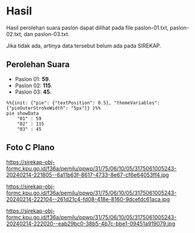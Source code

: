 # Hasil

Hasil perolehan suara paslon dapat dilihat pada file paslon-01.txt, paslon-02.txt, dan paslon-03.txt.

Jika tidak ada, artinya data tersebut belum ada pada SIREKAP.

## Perolehan Suara

 * Paslon 01: **59**.
 * Paslon 02: **115**.
 * Paslon 03: **45**.

```mermaid
%%{init: {"pie": {"textPosition": 0.5}, "themeVariables": {"pieOuterStrokeWidth": "5px"}} }%%
pie showData
    "01" : 59
    "02" : 115
    "03" : 45
```
## Foto C Plano

https://sirekap-obj-formc.kpu.go.id/f36a/pemilu/ppwp/31/75/06/10/05/3175061005243-20240214-221805--6a11b63f-8617-4733-8e67-cf6e64053ff4.jpg

https://sirekap-obj-formc.kpu.go.id/f36a/pemilu/ppwp/31/75/06/10/05/3175061005243-20240214-222104--261d21c4-fd08-418e-8160-9dcefdc61aca.jpg

https://sirekap-obj-formc.kpu.go.id/f36a/pemilu/ppwp/31/75/06/10/05/3175061005243-20240214-222020--eab29bc0-38b5-4b7c-bbe1-09451a919079.jpg
